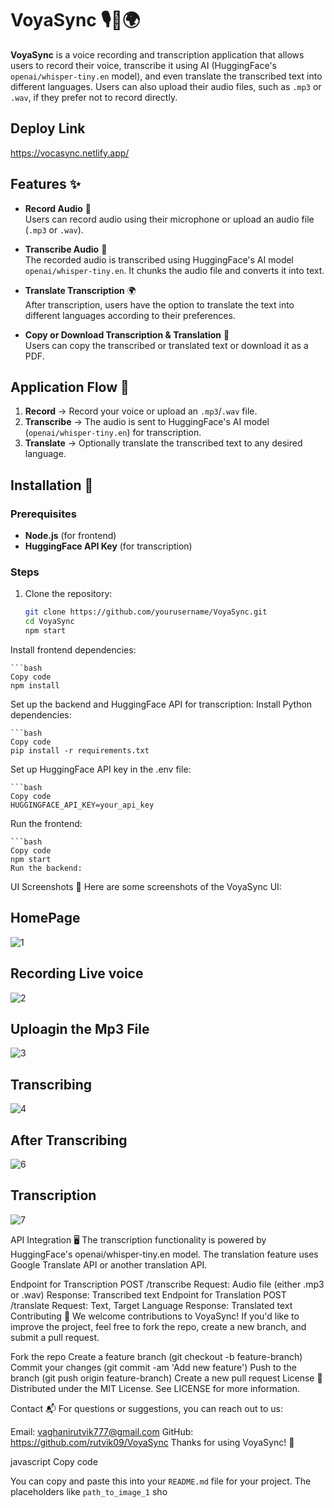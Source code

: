 # VoyaSync 🎙️📜🌍

**VoyaSync** is a voice recording and transcription application that allows users to record their voice, transcribe it using AI (HuggingFace's `openai/whisper-tiny.en` model), and even translate the transcribed text into different languages. Users can also upload their audio files, such as `.mp3` or `.wav`, if they prefer not to record directly.

## Deploy Link
 https://vocasync.netlify.app/

## Features ✨

- **Record Audio** 🎤  
  Users can record audio using their microphone or upload an audio file (`.mp3` or `.wav`).
  
- **Transcribe Audio** 📝  
  The recorded audio is transcribed using HuggingFace's AI model `openai/whisper-tiny.en`. It chunks the audio file and converts it into text.

- **Translate Transcription** 🌍  
  After transcription, users have the option to translate the text into different languages according to their preferences.

- **Copy or Download Transcription & Translation** 💾  
  Users can copy the transcribed or translated text or download it as a PDF.

## Application Flow 🔄

1. **Record** → Record your voice or upload an `.mp3`/`.wav` file.
2. **Transcribe** → The audio is sent to HuggingFace's AI model (`openai/whisper-tiny.en`) for transcription.
3. **Translate** → Optionally translate the transcribed text to any desired language.

## Installation 🚀

### Prerequisites
- **Node.js** (for frontend)
- **HuggingFace API Key** (for transcription)

### Steps

1. Clone the repository:

   ```bash
   git clone https://github.com/yourusername/VoyaSync.git
   cd VoyaSync
   npm start
Install frontend dependencies:

    ```bash
    Copy code
    npm install
Set up the backend and HuggingFace API for transcription:
Install Python dependencies:

    ```bash
    Copy code
    pip install -r requirements.txt
Set up HuggingFace API key in the .env file:

    ```bash
    Copy code
    HUGGINGFACE_API_KEY=your_api_key
Run the frontend:

    ```bash
    Copy code
    npm start
    Run the backend:

UI Screenshots 📸
Here are some screenshots of the VoyaSync UI:

## **HomePage**

![1](https://github.com/user-attachments/assets/3dfaa68a-8e36-4037-8c94-7ed84adbd02d)

## **Recording Live voice**

![2](https://github.com/user-attachments/assets/281e22b0-d578-4dcb-a093-e637c35e8e13)

## **Uploagin the Mp3 File** 

![3](https://github.com/user-attachments/assets/2e371ec3-78a2-486f-ba9f-c24efe835b06)

## **Transcribing**

![4](https://github.com/user-attachments/assets/7a9a6de5-95f0-496f-9b49-58c343674e31)

## **After Transcribing**

![6](https://github.com/user-attachments/assets/fdbeeddc-27a5-4f2c-98d4-990924eca7f5)

## **Transcription**

![7](https://github.com/user-attachments/assets/13b3c1ee-36bb-4f8a-8ae6-146a8c58d08d)







API Integration 🖥️
The transcription functionality is powered by HuggingFace's openai/whisper-tiny.en model. The translation feature uses Google Translate API or another translation API.

Endpoint for Transcription
POST /transcribe
Request: Audio file (either .mp3 or .wav)
Response: Transcribed text
Endpoint for Translation
POST /translate
Request: Text, Target Language
Response: Translated text
Contributing 🤝
We welcome contributions to VoyaSync! If you'd like to improve the project, feel free to fork the repo, create a new branch, and submit a pull request.

Fork the repo
Create a feature branch (git checkout -b feature-branch)
Commit your changes (git commit -am 'Add new feature')
Push to the branch (git push origin feature-branch)
Create a new pull request
License 📜
Distributed under the MIT License. See LICENSE for more information.

Contact 📬
For questions or suggestions, you can reach out to us:

Email: vaghanirutvik777@gmail.com
GitHub: https://github.com/rutvik09/VoyaSync
Thanks for using VoyaSync! 🎉

javascript
Copy code

You can copy and paste this into your `README.md` file for your project. The placeholders like `path_to_image_1` sho
